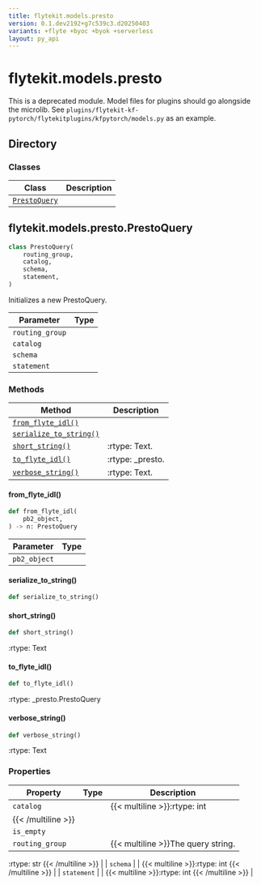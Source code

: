 ```yaml
---
title: flytekit.models.presto
version: 0.1.dev2192+g7c539c3.d20250403
variants: +flyte +byoc +byok +serverless
layout: py_api
---
```


# flytekit.models.presto


This is a deprecated module. Model files for plugins should go alongside the microlib.
See ``plugins/flytekit-kf-pytorch/flytekitplugins/kfpytorch/models.py`` as an example.

## Directory

### Classes

| Class | Description |
|-|-|
| [`PrestoQuery`](.././flytekit.models.presto#flytekitmodelsprestoprestoquery) |  |

## flytekit.models.presto.PrestoQuery

```python
class PrestoQuery(
    routing_group,
    catalog,
    schema,
    statement,
)
```
Initializes a new PrestoQuery.



| Parameter | Type |
|-|-|
| `routing_group` |  |
| `catalog` |  |
| `schema` |  |
| `statement` |  |

### Methods

| Method | Description |
|-|-|
| [`from_flyte_idl()`](#from_flyte_idl) |  |
| [`serialize_to_string()`](#serialize_to_string) |  |
| [`short_string()`](#short_string) | :rtype: Text. |
| [`to_flyte_idl()`](#to_flyte_idl) | :rtype: _presto. |
| [`verbose_string()`](#verbose_string) | :rtype: Text. |


#### from_flyte_idl()

```python
def from_flyte_idl(
    pb2_object,
) -> n: PrestoQuery
```
| Parameter | Type |
|-|-|
| `pb2_object` |  |

#### serialize_to_string()

```python
def serialize_to_string()
```
#### short_string()

```python
def short_string()
```
:rtype: Text


#### to_flyte_idl()

```python
def to_flyte_idl()
```
:rtype: _presto.PrestoQuery


#### verbose_string()

```python
def verbose_string()
```
:rtype: Text


### Properties

| Property | Type | Description |
|-|-|-|
| `catalog` |  | {{< multiline >}}:rtype: int
{{< /multiline >}} |
| `is_empty` |  |  |
| `routing_group` |  | {{< multiline >}}The query string.
:rtype: str
{{< /multiline >}} |
| `schema` |  | {{< multiline >}}:rtype: int
{{< /multiline >}} |
| `statement` |  | {{< multiline >}}:rtype: int
{{< /multiline >}} |

